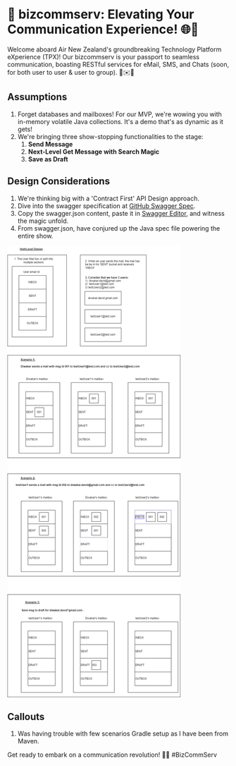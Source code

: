 # 🚀 bizcommserv: Elevating Your Communication Experience! 🌐💬

Welcome aboard Air New Zealand's groundbreaking Technology Platform eXperience (TPX)! Our bizcommserv is your passport to seamless communication, boasting RESTful services for eMail, SMS, and Chats (soon, for both user to user & user to group). 🚀✉️🤝

## Assumptions
1. Forget databases and mailboxes! For our MVP, we're wowing you with in-memory volatile Java collections. It's a demo that's as dynamic as it gets!
2. We're bringing three show-stopping functionalities to the stage:
   1. **Send Message**
   2. **Next-Level Get Message with Search Magic**
   3. **Save as Draft**

## Design Considerations
1. We're thinking big with a 'Contract First' API Design approach.
2. Dive into the swagger specification at [GitHub Swagger Spec](https://github.com/ByteMind555/bizcommserv/blob/main/communicationserv/src/main/resources/schema/swagger.json).
3. Copy the swagger.json content, paste it in [Swagger Editor](https://editor.swagger.io/), and witness the magic unfold.
4. From swagger.json, have conjured up the Java spec file powering the entire show.

![Design](https://github.com/ByteMind555/bizcommserv/blob/main/communicationserv/src/test/java/resource/drawio.png)

## Callouts
1. Was having trouble with few scenarios Gradle setup as I have been from Maven. 
 

Get ready to embark on a communication revolution! 💬✨ #BizCommServ
